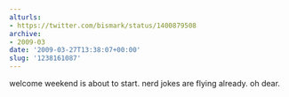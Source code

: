 ```yaml
---
alturls:
- https://twitter.com/bismark/status/1400879508
archive:
- 2009-03
date: '2009-03-27T13:38:07+00:00'
slug: '1238161087'
---
```


welcome weekend is about to start. nerd jokes are flying already. oh dear.

